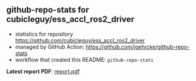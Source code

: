 ## github-repo-stats for cubicleguy/ess_accl_ros2_driver

- statistics for repository https://github.com/cubicleguy/ess_accl_ros2_driver
- managed by GitHub Action: https://github.com/jgehrcke/github-repo-stats
- workflow that created this README: `github-repo-stats`

**Latest report PDF**: [report.pdf](https://github.com/cubicleguy/ess_accl_ros2_driver/raw/github-repo-stats/cubicleguy/ess_accl_ros2_driver/latest-report/report.pdf)

